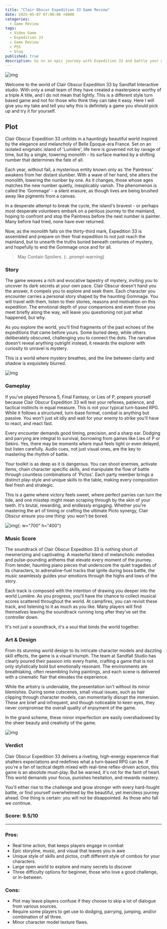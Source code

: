 ```yaml
---
title: "Clair Obscur Expedition 33 Game Review"
date: 2025-05-07 07:00:00 +0800
categories: 
  - Game Review
tags: 
  - Video Game
  - Expedition 33
  - Game Review
  - PS5
  - blog
published: true
description: Go on an epic journey with Expedition 33 and battle your way through to destroy the Paintress so she will never paint death again.
---
```

![img](/assets/Game-Review-img/Expedition-33/1.png)

Welcome to the world of Clair Obscur Expedition 33 by Sandfall Interactive studio. With only a small team of they have
created a masterpiece worthy of a triple A title, and I do not mean that lightly. This is a different style turn based
game and not for those who think they can take it easy. Here I will give you my take and tell you why this is definitely a 
game you should pick up and try it for yourself. 


## Plot
Clair Obscur Expedition 33 unfolds in a hauntingly beautiful world inspired by the elegance and melancholy of Belle Époque-era France.
Set on an isolated enigmatic island of 'Lumière', life here is governed not by ravage of time, but by a single, towering monolith - its
surface marked by a shifting number that determines the fate of all. 

Each year, without fail, a mysterious entity known only as 'the Paintress' awakens from her distant slumber. With a wave of her hand, she alters
the monolith, lowering the number by one. As it changes, those whose ages matches the new number quietly, inexplicably vanish.
The phenomenon is called the 'Gommage' - a silent erasure, as though lives are being brushed away like pigments from a canvas.

In a desperate attempt to break the cycle, the island's bravest - or perhaps most desperate volunteers embark on a perilous journey
to the mainland, hoping to confront and stop the Paintress before the next number is painter. Many before had tried, none have ever returned.

Now, as the monolith falls on the thirty-third mark, Expedition 33 is assembled and prepare on their final expedition to not just
reach the mainland, but to unearth the truths buried beneath centuries of mystery, and hopefully to end the Gommage once and for all.

> May Contain Spoilers.
{: .prompt-warning}


### Story
The game weaves a rich and evocative tapestry of mystery, inviting you to uncover its dark secrets at your own pace.
Clair Obscur doesn't hand you the answer, it compels you to explore and seek them. Each character you encounter carries a personal story
shaped by the haunting Gommage. You will travel with them, listen to their stories, reasons and motivation on this expedition. The emotional
depth of your companions and even those you meet briefly along the way, will leave you questioning not just what happened, but why.

As you explore the world, you'll find fragments of the past echoes of the expeditions that came before yours. Some buried deep, while
others deliberately obscured, challenging you to connect the dots. The narrative doesn't reveal anything outright instead, it rewards
the explorer with curiosity to unravel is mystery.

This is a world where mystery breathes, and the line between clarity and shadow is exquisitely blurred.

![img](/assets/Game-Review-img/Expedition-33/4.jpg)

### Gameplay
If you've played Persona 5, Final Fantasy, or Lies of P, prepare yourself because Clair Obscur Expedition 33 will test your
reflexes, patience, and tactical instincts in equal measure. This is not your typical turn-based RPG. While it follows a structured,
turn-base format, combat is anything but passive. You won't just sit idly and wait for your enemy to strike you'll have to react,
and react fast.

Every encounter demands good timing, precision, and a sharp ear. Dodging and parrying are integral to survival, borrowing from games like Lies of P or Sekiro.
Yes, there may be moments where input feels tight or even delayed, but listen carefully. Audio cues, not just visual ones, are the key to mastering the rhythm of battle.

Your toolkit is as deep as it is dangerous. You can shoot enemies, activate items, chain character specific skills, and manipulate
the flow of battle through countless combinations of 'Pictos'. Each party member brings a distinct play-style and unique skills to the table,
making every composition feel fresh and strategic.

This is a game where victory feels sweet, where perfect parries can turn the tide, and one misstep might mean scraping through by
the skin of your teeth. It's brutal, rewarding, and endlessly engaging. Whether you're mastering the art of timing or crafting the ultimate Picto
synergy, Clair Obscur ensure you one thing: you won't be bored.

![img](/assets/Game-Review-img/Expedition-33/3.jpg){: w="700" h="400"}

### Music Score
The soundtrack of Clair Obscur Expedition 33 is nothing short of mesmerizing and captivating. A masterful blend of melancholic melodies and 
pulse-pounding anthems that elevate every moment of the journey. From tender, haunting piano pieces that underscore the quiet tragedies of its characters,
to adrenaline-fuel tracks that ignite during boss battle, the music seamlessly guides your emotions through the highs and lows of the story.

Each track is composed with the intention of drawing you deeper into the world Lumière. As you progress, you'll have the chance
to collect musical scores scattered throughout the world. At campfires, you can revisit these track, and listening to it as much as you like.
Many players will find themselves leaving the soundtrack running long after they've set the controller down. 

It's not just a soundtrack, it's a soul that binds the world together.


### Art & Design
From its stunning world design to its intricate character models and dazzling skill effects, the game is a visual triumph.
The team at Sandfall Studio has clearly poured their passion into every frame, crafting a game that is not only stylistically bold
but emotionally resonant. The environments are breathtaking, often resembling living paintings, and each scene is delivered with a cinematic
flair that elevates the experience.

While the artistry is undeniable, the presentation isn't without its minor blemishes. During some cutscenes, small visual issues, such as 
hair clipping through character models, can momentarily disrupt the immersion. These are brief and infrequent, and though noticeable 
to keen eyes, they never compromise the overall quality of enjoyment of the game.

In the grand scheme, these minor imperfection are easily overshadowed by the sheer beauty and creativity of the game.

![img](/assets/Game-Review-img/Expedition-33/2.jpg)
### Verdict 
Clair Obscur Expedition 33 delivers a riveting, high-energy experience that shatters expectations and redefines what a turn-based RPG can be.
If you're a fan of tactical depth mixed with real-time reflex-driven action, this game is an absolute must-play. But be warned, it's not for the faint of heart.
This world demands your focus, punishes hesitation, and rewards mastery.

You'll either rise to the challenge and grow stronger with every hard-fought battle, or find yourself overwhelmed by the beautiful,
yet merciless journey ahead. One thing is certain: you will not be disappointed. As those who fall we continue.

###  Score: 9.5/10

--------------------------------------------------

### Pros:

 - Real time action, that keeps players engage in combat 
 - Epic storyline, music, and visual that leaves you in awe
 - Unique style of skills and pictos, craft different style of combos for your characters.
 - Large open world to explore and many secrets to discover
 - Three difficulty options for beginner, those who love a good challenge, or in-between.

### Cons:
 - Plot may leave players confuse if they choose to skip a lot of dialogue from various sources. 
 - Require some players to get use to dodging, parrying, jumping, and/or combination of all three.
 - Minor character model texture flaws. 
